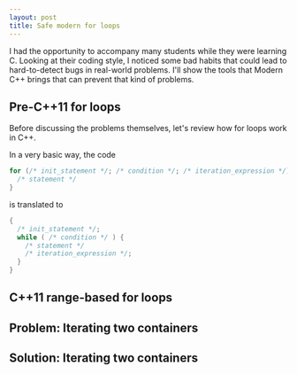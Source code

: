 ```yaml
---
layout: post
title: Safe modern for loops
---
```


I had the opportunity to accompany many students while they were learning C.
Looking at their coding style, I noticed some bad habits that could lead to
hard-to-detect bugs in real-world problems. I'll show the tools that Modern C++
brings that can prevent that kind of problems.

## Pre-C++11 for loops

Before discussing the problems themselves, let's review how for loops work in C++.

In a very basic way, the code
```cpp
for (/* init_statement */; /* condition */; /* iteration_expression */) {
  /* statement */
}
```
is translated to
```cpp
{
  /* init_statement */;
  while ( /* condition */ ) {
    /* statement */
    /* iteration_expression */;
  }
}
```

## C++11 range-based for loops

## Problem: Iterating two containers

## Solution: Iterating two containers
